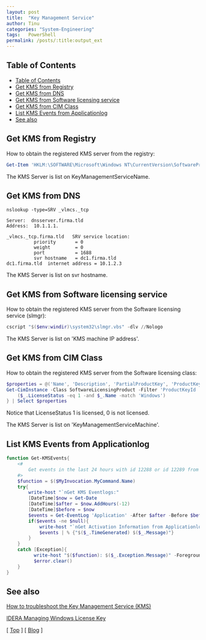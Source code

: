 ```yaml
---
layout: post
title:  "Key Management Service"
author: Tinu
categories: "System-Engineering"
tags:   PowerShell
permalink: /posts/:title:output_ext
---
```


## Table of Contents

- [Table of Contents](#table-of-contents)
- [Get KMS from Registry](#get-kms-from-registry)
- [Get KMS from DNS](#get-kms-from-dns)
- [Get KMS from Software licensing service](#get-kms-from-software-licensing-service)
- [Get KMS from CIM Class](#get-kms-from-cim-class)
- [List KMS Events from Applicationlog](#list-kms-events-from-applicationlog)
- [See also](#see-also)

## Get KMS from Registry

How to obtain the registered KMS server from the registry:

````powershell
Get-Item 'HKLM:\SOFTWARE\Microsoft\Windows NT\CurrentVersion\SoftwareProtectionPlatform'
````

The KMS Server is list on KeyManagementServiceName.  

## Get KMS from DNS

````powersehll
nslookup -type=SRV _vlmcs._tcp

Server:  dnsserver.firma.tld
Address:  10.1.1.1.

_vlmcs._tcp.firma.tld   SRV service location:
          priority       = 0
          weight         = 0
          port           = 1688
          svr hostname   = dc1.firma.tld
dc1.firma.tld  internet address = 10.1.2.3
````

The KMS Server is list on svr hostname.  

## Get KMS from Software licensing service

How to obtain the registered KMS server from the Software licensing service (slmgr):

````powershell
cscript "$($env:windir)\system32\slmgr.vbs" -dlv //Nologo
````

The KMS Server is list on 'KMS machine IP address'.  

## Get KMS from CIM Class

How to obtain the registered KMS server from the Software licensing class:

````powershell
$properties = @('Name', 'Description', 'PartialProductKey', 'ProductKeyChannel', 'trustedTime', 'KeyManagementServiceMachine', 'KeyManagementServicePort')
Get-CimInstance -Class SoftwareLicensingProduct -Filter 'ProductKeyId != NULL' | Where-Object {
    ($_.LicenseStatus -eq 1 -and $_.Name -match 'Windows')
} | Select $properties
 ````

Notice that LicenseStatus 1 is licensed, 0 is not licensed.

The KMS Server is list on 'KeyManagementServiceMachine'.  

## List KMS Events from Applicationlog

````powershell
function Get-KMSEvents{
    <#
        Get events in the last 24 hours with id 12288 or id 12289 from Applicationlog
    #>
    $function = $($MyInvocation.MyCommand.Name)
    try{
        write-host "`nGet KMS Eventlogs:"
        [DateTime]$now = Get-Date
        [DateTime]$after = $now.AddHours(-12)
        [DateTime]$before = $now
        $events = Get-EventLog 'Application' -After $after -Before $before | where {$_.eventID -like 12288 -or $_.eventID -like 12289} | Select TimeGenerated,Message
        if($events -ne $null){
            write-host "`nGet Activation Information from Applicationlog:"
            $events | % {"$($_.TimeGenerated) $($_.Message)"}
        }
    }
    catch [Exception]{
          write-host "$($function): $($_.Exception.Message)" -ForegroundColor Red
          $error.clear()
    }
}
````

## See also

[How to troubleshoot the Key Management Service (KMS)](https://docs.microsoft.com/en-us/previous-versions/tn-archive/ee939272(v=technet.10))

[IDERA Managing Windows License Key](https://community.idera.com/database-tools/powershell/powertips/b/tips/posts/managing-windows-license-key-part-4)

[ [Top](#table-of-contents) ] [ [Blog](../categories.html) ]
